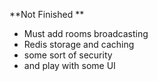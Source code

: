 **Not Finished **
- Must add rooms broadcasting
- Redis storage and caching
- some sort of security
- and play with some UI

      
